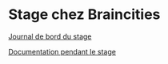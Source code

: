 # Stage chez Braincities

[Journal de bord du stage](https://docs.google.com/document/d/1-oNKVyZcu4cHrA2IedEGQzcLc9lk6CN1mWdfnECaG6Q/edit?usp=sharing)

[Documentation pendant le stage](https://github.com/clara952/Stage2021/wiki)
